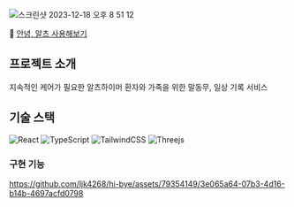 
![스크린샷 2023-12-18 오후 8 51 12](https://github.com/ljk4268/hi-bye/assets/79354149/5ecc729b-edd8-4cc4-91ce-d884c290da22)

💬 [안녕, 알츠 사용해보기](http://localhost:3000/alz/patientPage)

## 프로젝트 소개

지속적인 케어가 필요한 알츠하이머 환자와 가족을 위한 말동무, 일상 기록 서비스


## 기술 스택

![React](https://img.shields.io/badge/react-%2320232a.svg?style=for-the-badge&logo=react&logoColor=%2361DAFB)
![TypeScript](https://img.shields.io/badge/typescript-%23007ACC.svg?style=for-the-badge&logo=typescript&logoColor=white)
![TailwindCSS](https://img.shields.io/badge/tailwindcss-%2338B2AC.svg?style=for-the-badge&logo=tailwind-css&logoColor=white)
![Threejs](https://img.shields.io/badge/Zustand-black?style=for-the-badge&logo=Zustand&logoColor=white)

### 구현 기능
https://github.com/ljk4268/hi-bye/assets/79354149/3e065a64-07b3-4d16-b14b-4697acfd0798


